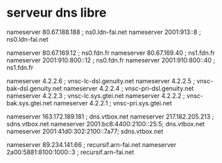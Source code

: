 # serveur dns libre

nameserver 80.67.188.188           ; ns0.ldn-fai.net
nameserver 2001:913::8             ; ns0.ldn-fai.net

nameserver 80.67.169.12            ; ns0.fdn.fr
nameserver 80.67.169.40            ; ns1.fdn.fr
nameserver 2001:910:800::12        ; ns0.fdn.fr
nameserver 2001:910:800::40        ; ns1.fdn.fr

nameserver 4.2.2.6                 ; vnsc-lc-dsl.genuity.net
nameserver 4.2.2.5                 ; vnsc-bak-dsl.genuity.net
nameserver 4.2.2.4                 ; vnsc-pri-dsl.genuity.net
nameserver 4.2.2.3                 ; vnsc-lc.sys.gtei.net
nameserver 4.2.2.2                 ; vnsc-bak.sys.gtei.net
nameserver 4.2.2.1                 ; vnsc-pri.sys.gtei.net

nameserver 163.172.189.181         ; dns.vtbox.net
nameserver 217.182.205.213         ; sdns.vtbox.net
nameserver 2001:bc8:4400:2100::25:5; dns.vtbox.net
nameserver 2001:41d0:302:2100::7a77; sdns.vtbox.net

nameserver 89.234.141.66           ; recursif.arn-fai.net
nameserver 2a00:5881:8100:1000::3  ; recursif.arn-fai.net
